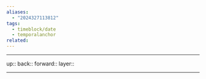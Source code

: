 ```yaml
---
aliases:
  - "2024327113812"
tags:
  - timeblock/date
  - temporalanchor
related:
---
```




***

up:: 
back:: 
forward:: 
layer:: 

***

